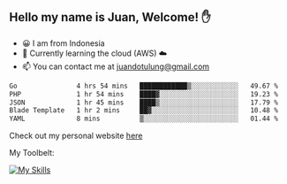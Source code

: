 ## Hello my name is Juan, Welcome! ✋

- 😀 I am from Indonesia
- 📖 Currently learning the cloud (AWS) ☁️
- 📫 You can contact me at juandotulung@gmail.com

<!--START_SECTION:waka-->

```txt
Go               4 hrs 54 mins   ████████████▒░░░░░░░░░░░░   49.67 %
PHP              1 hr 54 mins    ████▓░░░░░░░░░░░░░░░░░░░░   19.23 %
JSON             1 hr 45 mins    ████▒░░░░░░░░░░░░░░░░░░░░   17.79 %
Blade Template   1 hr 2 mins     ██▓░░░░░░░░░░░░░░░░░░░░░░   10.48 %
YAML             8 mins          ▒░░░░░░░░░░░░░░░░░░░░░░░░   01.44 %
```

<!--END_SECTION:waka-->

Check out my personal website [here](https://juanchristian.com)

My Toolbelt:

[![My Skills](https://skillicons.dev/icons?i=go,js,ts,nodejs,express,react,nextjs,vue,tailwind,vite,html,css,python,php,aws,bash,linux,postgres,mysql,redis,kafka,docker,vercel,netlify,vscode,figma)](https://skillicons.dev)

